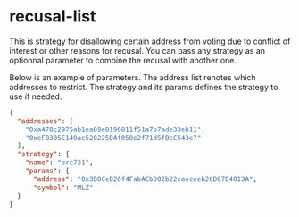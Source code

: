 # recusal-list

This is strategy for disallowing certain address from voting due to conflict of interest or other reasons for recusal.
You can pass any strategy as an optionnal parameter to combine the recusal with another one.

Below is an example of parameters. The address list renotes which addresses to restrict. The strategy and its params defines the strategy to use if needed.

```json
{
  "addresses": [
    "0xa478c2975ab1ea89e8196811f51a7b7ade33eb11",
    "0xeF8305E140ac520225DAf050e2f71d5fBcC543e7"
  ],
  "strategy": {
    "name": "erc721",
    "params": {
      "address": "0x3B8CeB26f4FabACbD02b22caeceeb26D67E4013A",
      "symbol": "MLZ"
  }
}
```
